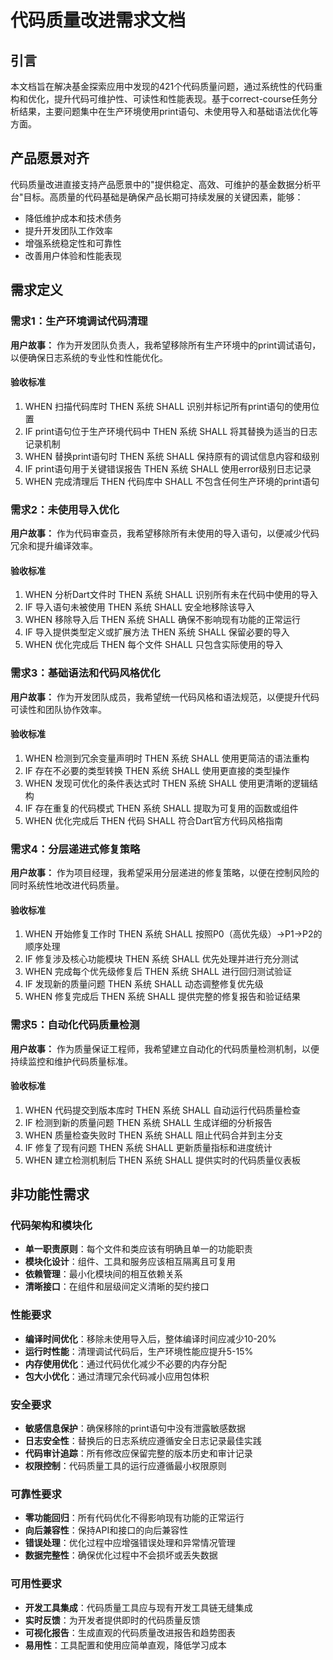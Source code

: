 # 代码质量改进需求文档

## 引言

本文档旨在解决基金探索应用中发现的421个代码质量问题，通过系统性的代码重构和优化，提升代码可维护性、可读性和性能表现。基于correct-course任务分析结果，主要问题集中在生产环境使用print语句、未使用导入和基础语法优化等方面。

## 产品愿景对齐

代码质量改进直接支持产品愿景中的"提供稳定、高效、可维护的基金数据分析平台"目标。高质量的代码基础是确保产品长期可持续发展的关键因素，能够：

- 降低维护成本和技术债务
- 提升开发团队工作效率
- 增强系统稳定性和可靠性
- 改善用户体验和性能表现

## 需求定义

### 需求1：生产环境调试代码清理

**用户故事：** 作为开发团队负责人，我希望移除所有生产环境中的print调试语句，以便确保日志系统的专业性和性能优化。

#### 验收标准

1. WHEN 扫描代码库时 THEN 系统 SHALL 识别并标记所有print语句的使用位置
2. IF print语句位于生产环境代码中 THEN 系统 SHALL 将其替换为适当的日志记录机制
3. WHEN 替换print语句时 THEN 系统 SHALL 保持原有的调试信息内容和级别
4. IF print语句用于关键错误报告 THEN 系统 SHALL 使用error级别日志记录
5. WHEN 完成清理后 THEN 代码库中 SHALL 不包含任何生产环境的print语句

### 需求2：未使用导入优化

**用户故事：** 作为代码审查员，我希望移除所有未使用的导入语句，以便减少代码冗余和提升编译效率。

#### 验收标准

1. WHEN 分析Dart文件时 THEN 系统 SHALL 识别所有未在代码中使用的导入
2. IF 导入语句未被使用 THEN 系统 SHALL 安全地移除该导入
3. WHEN 移除导入后 THEN 系统 SHALL 确保不影响现有功能的正常运行
4. IF 导入提供类型定义或扩展方法 THEN 系统 SHALL 保留必要的导入
5. WHEN 优化完成后 THEN 每个文件 SHALL 只包含实际使用的导入

### 需求3：基础语法和代码风格优化

**用户故事：** 作为开发团队成员，我希望统一代码风格和语法规范，以便提升代码可读性和团队协作效率。

#### 验收标准

1. WHEN 检测到冗余变量声明时 THEN 系统 SHALL 使用更简洁的语法重构
2. IF 存在不必要的类型转换 THEN 系统 SHALL 使用更直接的类型操作
3. WHEN 发现可优化的条件表达式时 THEN 系统 SHALL 使用更清晰的逻辑结构
4. IF 存在重复的代码模式 THEN 系统 SHALL 提取为可复用的函数或组件
5. WHEN 优化完成后 THEN 代码 SHALL 符合Dart官方代码风格指南

### 需求4：分层递进式修复策略

**用户故事：** 作为项目经理，我希望采用分层递进的修复策略，以便在控制风险的同时系统性地改进代码质量。

#### 验收标准

1. WHEN 开始修复工作时 THEN 系统 SHALL 按照P0（高优先级）→P1→P2的顺序处理
2. IF 修复涉及核心功能模块 THEN 系统 SHALL 优先处理并进行充分测试
3. WHEN 完成每个优先级修复后 THEN 系统 SHALL 进行回归测试验证
4. IF 发现新的质量问题 THEN 系统 SHALL 动态调整修复优先级
5. WHEN 修复完成后 THEN 系统 SHALL 提供完整的修复报告和验证结果

### 需求5：自动化代码质量检测

**用户故事：** 作为质量保证工程师，我希望建立自动化的代码质量检测机制，以便持续监控和维护代码质量标准。

#### 验收标准

1. WHEN 代码提交到版本库时 THEN 系统 SHALL 自动运行代码质量检查
2. IF 检测到新的质量问题 THEN 系统 SHALL 生成详细的分析报告
3. WHEN 质量检查失败时 THEN 系统 SHALL 阻止代码合并到主分支
4. IF 修复了现有问题 THEN 系统 SHALL 更新质量指标和进度统计
5. WHEN 建立检测机制后 THEN 系统 SHALL 提供实时的代码质量仪表板

## 非功能性需求

### 代码架构和模块化
- **单一职责原则**：每个文件和类应该有明确且单一的功能职责
- **模块化设计**：组件、工具和服务应该相互隔离且可复用
- **依赖管理**：最小化模块间的相互依赖关系
- **清晰接口**：在组件和层级间定义清晰的契约接口

### 性能要求
- **编译时间优化**：移除未使用导入后，整体编译时间应减少10-20%
- **运行时性能**：清理调试代码后，生产环境性能应提升5-15%
- **内存使用优化**：通过代码优化减少不必要的内存分配
- **包大小优化**：通过清理冗余代码减小应用包体积

### 安全要求
- **敏感信息保护**：确保移除的print语句中没有泄露敏感数据
- **日志安全性**：替换后的日志系统应遵循安全日志记录最佳实践
- **代码审计追踪**：所有修改应保留完整的版本历史和审计记录
- **权限控制**：代码质量工具的运行应遵循最小权限原则

### 可靠性要求
- **零功能回归**：所有代码优化不得影响现有功能的正常运行
- **向后兼容性**：保持API和接口的向后兼容性
- **错误处理**：优化过程中应增强错误处理和异常情况管理
- **数据完整性**：确保优化过程中不会损坏或丢失数据

### 可用性要求
- **开发工具集成**：代码质量工具应与现有开发工具链无缝集成
- **实时反馈**：为开发者提供即时的代码质量反馈
- **可视化报告**：生成直观的代码质量改进报告和趋势图表
- **易用性**：工具配置和使用应简单直观，降低学习成本
